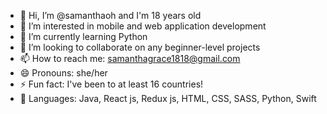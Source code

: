 - 👋 Hi, I’m @samanthaoh and I'm 18 years old
- 👀 I’m interested in mobile and web application development
- 🌱 I’m currently learning Python
- 💞️ I’m looking to collaborate on any beginner-level projects
- 📫 How to reach me: samanthagrace1818@gmail.com
- 😄 Pronouns: she/her
- ⚡ Fun fact: I've been to at least 16 countries!
- 🍳 Languages: Java, React js, Redux js, HTML, CSS, SASS, Python, Swift

<!---
samanthaoh/samanthaoh is a ✨ special ✨ repository because its `README.md` (this file) appears on your GitHub profile.
You can click the Preview link to take a look at your changes.
--->
